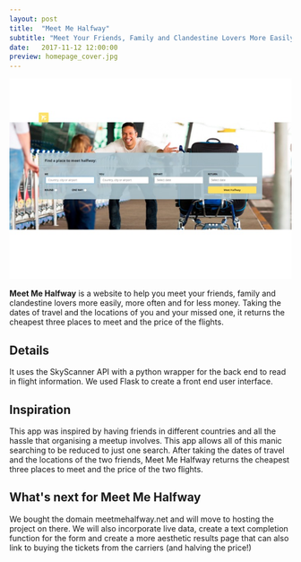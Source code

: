 ```yaml
---
layout: post
title:  "Meet Me Halfway"
subtitle: "Meet Your Friends, Family and Clandestine Lovers More Easily"
date:   2017-11-12 12:00:00
preview: homepage_cover.jpg
---
```


![Photo of Meet Me Halfway Homepage](homepage.jpg)

**Meet Me Halfway** is a website to help you meet your friends, family and clandestine lovers more easily, more often and for less money. Taking the dates of travel and the locations of you and your missed one, it returns the cheapest three places to meet and the price of the flights.

## Details

It uses the SkyScanner API with a python wrapper for the back end to read in flight information. We used Flask to create a front end user interface.

## Inspiration
This app was inspired by having friends in different countries and all the hassle that organising a meetup involves. This app allows all of this manic searching to be reduced to just one search. After taking the dates of travel and the locations of the two friends, Meet Me Halfway returns the cheapest three places to meet and the price of the two flights.

## What's next for Meet Me Halfway
We bought the domain meetmehalfway.net and will move to hosting the project on there. We will also incorporate live data, create a text completion function for the form and create a more aesthetic results page that can also link to buying the tickets from the carriers (and halving the price!)